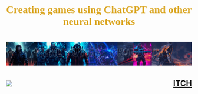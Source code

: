 <h1 align="center" style="color: #DAA520; font-family: '#DAA520', sans-serif; font-weight: bold;">
  <span style="font-family: 'Double Struck';">Creating games using ChatGPT and other neural networks</span>
</h1>
<h1 align="center">
  <img src="https://raw.githubusercontent.com/GodOfSparta/GodOfSparta/main/RealFutureProjects_Banner_2.jpg">
</h1>
<h2 align="center">
  <div style="display: flex; justify-content: space-between; align-items: center;">
    <img src="https://media.giphy.com/media/v1.Y2lkPTc5MGI3NjExZWZ2ZHh4MWp3Z3hqdDVybXEzb2plOGw3eDB3ZjVndnlubHZyd2NucCZlcD12MV9pbnRlcm5hbF9naWZfYnlfaWQmY3Q9Zw/gh0RRgkTXedvF0pDc0/giphy.gif" width="100"/>
    <a href="https://xcomer1989.itch.io/">ITCH</a>
  </div>
</h2>
